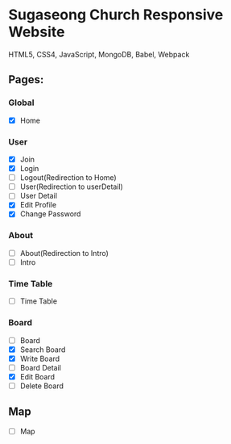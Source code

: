 # Sugaseong Church Responsive Website

HTML5, CSS4, JavaScript, MongoDB, Babel, Webpack

## Pages:

### Global
- [x] Home

### User
- [x] Join
- [x] Login
- [ ] Logout(Redirection to Home)
- [ ] User(Redirection to userDetail)
- [ ] User Detail
- [x] Edit Profile
- [x] Change Password

### About
- [ ] About(Redirection to Intro)
- [ ] Intro

### Time Table
- [ ] Time Table

### Board
- [ ] Board
- [x] Search Board
- [x] Write Board
- [ ] Board Detail
- [x] Edit Board
- [ ] Delete Board

## Map
- [ ] Map